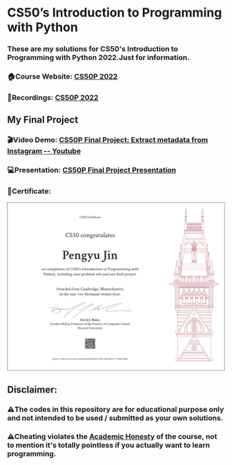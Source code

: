 # CS50’s Introduction to Programming with Python

### These are my solutions for CS50's Introduction to Programming with Python 2022.Just for information.

### 🏠Course Website: [CS50P 2022](https://cs50.harvard.edu/python/2022/)

### 🎥Recordings: [CS50P 2022](https://youtu.be/OvKCESUCWII?si=Lq2KWHk9dcAILexT)

## My Final Project

### **🎬Video Demo**: [CS50P Final Project: Extract metadata from Instagram -- Youtube](https://youtu.be/jN7Ah_TUM7c?si=xyjxMQSYxOg_SG3b)

### **💻Presentation**: [CS50P Final Project Presentation](./pdf_collection/CS50P_final_project.pdf)

### **🎉Certificate**: 
![](./pdf_collection/CS50P.png)

## Disclaimer:

### ⚠️**The codes in this repository are for educational purpose only and not intended to be used / submitted as your own solutions.**

### ⚠️**Cheating violates the [Academic Honesty](https://cs50.harvard.edu/python/2022/honesty/) of the course, not to mention it's totally pointless if you actually want to learn programming.**

